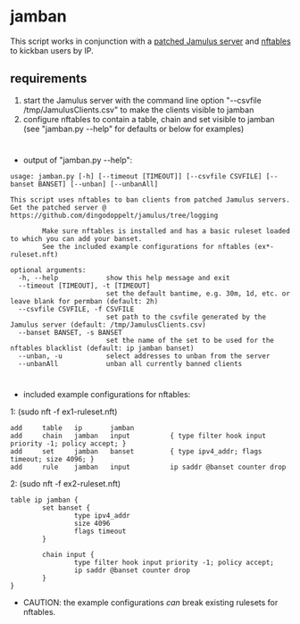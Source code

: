 # jamban
This script works in conjunction with a [patched Jamulus server](https:/dingodoppelt/jamulus/tree/logging)
and [nftables](https://www.nftables.org/) to kickban users by IP.

## requirements
1. start the Jamulus server with the command line option "--csvfile /tmp/JamulusClients.csv" to make the clients visible to jamban
1. configure nftables to contain a table, chain and set visible to jamban (see "jamban.py --help" for defaults or below for examples)
#
- output of "jamban.py --help":
```
usage: jamban.py [-h] [--timeout [TIMEOUT]] [--csvfile CSVFILE] [--banset BANSET] [--unban] [--unbanAll]

This script uses nftables to ban clients from patched Jamulus servers.
Get the patched server @ https://github.com/dingodoppelt/jamulus/tree/logging

        Make sure nftables is installed and has a basic ruleset loaded to which you can add your banset.
        See the included example configurations for nftables (ex*-ruleset.nft)

optional arguments:
  -h, --help            show this help message and exit
  --timeout [TIMEOUT], -t [TIMEOUT]
                        set the default bantime, e.g. 30m, 1d, etc. or leave blank for permban (default: 2h)
  --csvfile CSVFILE, -f CSVFILE
                        set path to the csvfile generated by the Jamulus server (default: /tmp/JamulusClients.csv)
  --banset BANSET, -s BANSET
                        set the name of the set to be used for the nftables blacklist (default: ip jamban banset)
  --unban, -u           select addresses to unban from the server
  --unbanAll            unban all currently banned clients
```
#
- included example configurations for nftables:

1:  (sudo nft -f ex1-ruleset.nft)
```
add     table   ip       jamban
add     chain   jamban   input          { type filter hook input priority -1; policy accept; }
add     set     jamban   banset         { type ipv4_addr; flags timeout; size 4096; }
add     rule    jamban   input          ip saddr @banset counter drop
```
2:  (sudo nft -f ex2-ruleset.nft)
```
table ip jamban {
        set banset {
                type ipv4_addr
                size 4096
                flags timeout
        }

        chain input {
                type filter hook input priority -1; policy accept;
                ip saddr @banset counter drop
        }
}
```

- CAUTION: the example configurations *can* break existing rulesets for nftables.
